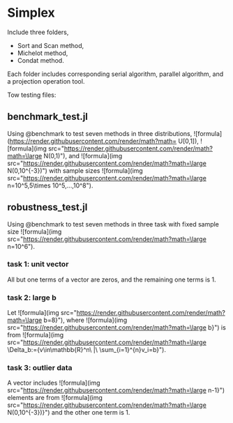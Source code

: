 # Simplex
Include three folders,
- Sort and Scan method,
- Michelot method,
- Condat method.

Each folder includes corresponding serial algorithm, parallel algorithm, and a projection operation tool.

Tow testing files:
## benchmark_test.jl
Using @benchmark to test seven methods in three distributions, ![formula](https://render.githubusercontent.com/render/math?math= U[0,1]), ![formula](img src="https://render.githubusercontent.com/render/math?math=\large N(0,1)"), and ![formula](img src="https://render.githubusercontent.com/render/math?math=\large N(0,10^{-3})") with sample sizes ![formula](img src="https://render.githubusercontent.com/render/math?math=\large n=10^5,5\times 10^5,...,10^8").

## robustness_test.jl
Using @benchmark to test seven methods in three task with fixed sample size ![formula](img src="https://render.githubusercontent.com/render/math?math=\large n=10^6").

### task 1: unit vector
All but one terms of a vector are zeros, and the remaining one terms is 1.

### task 2: large b
Let ![formula](img src="https://render.githubusercontent.com/render/math?math=\large b=8\}"), where ![formula](img src="https://render.githubusercontent.com/render/math?math=\large b\}") is from ![formula](img src="https://render.githubusercontent.com/render/math?math=\large \Delta_b:=\{v\in\mathbb{R}^n\ |\ \sum_{i=1}^{n}v_i=b\}").

### task 3: outlier data
A vector includes ![formula](img src="https://render.githubusercontent.com/render/math?math=\large n-1\}") elements are from ![formula](img src="https://render.githubusercontent.com/render/math?math=\large N(0,10^{-3})\}") and the other one term is 1.

